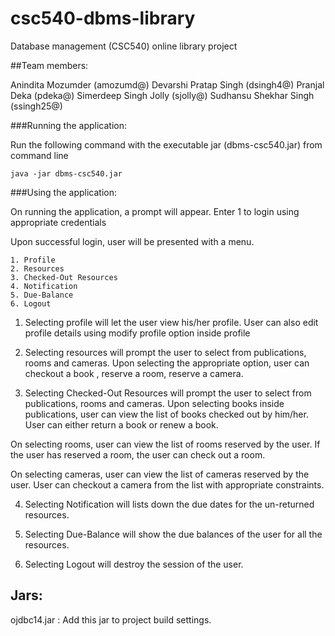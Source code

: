 # csc540-dbms-library

Database management (CSC540) online library project


##Team members:

Anindita Mozumder (amozumd@)
Devarshi Pratap Singh (dsingh4@)
Pranjal Deka (pdeka@)
Simerdeep Singh Jolly (sjolly@)
Sudhansu Shekhar Singh (ssingh25@)

###Running the application:

Run the following command with the executable jar (dbms-csc540.jar) from command line

    java -jar dbms-csc540.jar


###Using the application:

On running the application, a prompt will appear. Enter 1 to login using appropriate credentials

Upon successful login, user will be presented with a menu. 

    1. Profile 			
    2. Resources
    3. Checked-Out Resources 		 
    4. Notification
    5. Due-Balance				 
    6. Logout

1. Selecting profile will let the user view his/her profile. User can also edit profile details using modify profile option inside profile

2. Selecting resources will prompt the user to select from publications, rooms and cameras. Upon selecting the appropriate option, user can checkout a book , reserve a room, reserve a camera.

3. Selecting Checked-Out Resources will prompt the user to select from publications, rooms and cameras. Upon selecting books inside publications, user can view the list of books checked out by him/her. User can either return a book or renew a book.

On selecting rooms, user can view the list of rooms reserved by the user. If the user has reserved a room, the user can check out a room.

On selecting cameras, user can view the list of cameras reserved by the user. User can checkout a camera from the list with appropriate constraints.


4. Selecting Notification will lists down the due dates for the un-returned resources.

5. Selecting Due-Balance will show the due balances of the user for all the resources.

6. Selecting Logout will destroy the session of the user.


Jars:
-----------------
ojdbc14.jar : Add this jar to project build settings.



